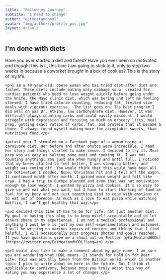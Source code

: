```yaml
---
title:  "Follow my Journey"
subtitle: "I need to change"
author: "eatmeatandhodl"
avatar: "img/authors/profile_pic.jpg"
layout: default
---
```


<!-- <h2 class="pageTitle">{{ page.title }}</h2> -->
<h2 class="pageTitle">I'm done with diets</h2>
<div class="post">
    <p>Have you ever started a diet and failed? Have you ever been so motivated and thought this is it, this time I am going to stick to it, only to stop two weeks in because a coworker brought in a box of cookies? This is the story of my life.</p>

    <p>I am a 40-year-old, obese woman who has tried diet after diet and failed. These diets include eating only cabbage soup, created for cardiac patients who need to lose weight quickly before going under the knife. The Mayo clinic diet, which was boring and left me feeling starved. I have tried calorie counting, reducing fat, limited size meals with vigorous exercise.  The list goes on. The best program I did well on was Dr. Atkins, low carbohydrate diet. However, it was difficult always-counting carbs and could easily miscount. I would struggle with depression and focusing so much on grocery lists, meal prep, getting exact ratios of carbs, fat, and protein that it became a chore. I always found myself making more the acceptable sweets, than nutritious food.</p>

    <p>Last year I stumbled on a Facebook page of a woman doing a carnivore diet. Her before and after photos were incredible. I read her story and things started to make sense. I decided to try it. Meal prep was as easy as salting some meat and cooking it. I was not counting anything. You just ate when hungry and until full. I noticed that my knees started to feel better, I was sleeping better, and weight was coming off. You would think that this would have been all the motivation I needed. Nope, Christmas hit and I fell off the wagon. It continued month after month. I gained more weight and felt like crap. I had a trip to Europe planned and even that was not motivation enough to lose weight. I wanted my pizza and cookies. It’s so easy to give up and eat what you want, but I have to start thinking of food as fuel for my body and not just something used to cope with emotions or to eat out of boredom. As much as I love to eat pizza while watching Netflix, I can’t get healthy that way.</p>

    <p>I decided this time it has to be for life, not just another diet. My goal in having this blog is to keep myself accountable and to let others share in my experiences. I am not a medical professional and anything I post here is just my own self-experimentation and outcomes. I will be writing on various topics of concern and things that I find helpful. I will occasionally post progress photos and goals reached. If you have questions give me a shout out on Twitter [@EatMeatandHODL](https://twitter.com/EatMeatandHODL?lang=en).</p>

    <p>I would also like to make a comment about my page name. I am sure you are wondering what HODL means. It stands for Hold On for Dear Life. This was actually taken from the Bitcoin world, which is another topic I plan to write about on here in the future. But I think it applicable to carnivory, because once you truly adapt this way of eating you may experience a lot of changes.</p>
</div>